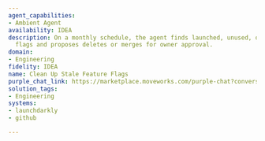 ```yaml
---
agent_capabilities:
- Ambient Agent
availability: IDEA
description: On a monthly schedule, the agent finds launched, unused, or orphaned
  flags and proposes deletes or merges for owner approval.
domain:
- Engineering
fidelity: IDEA
name: Clean Up Stale Feature Flags
purple_chat_link: https://marketplace.moveworks.com/purple-chat?conversation=%7B%22messages%22%3A%5B%7B%22role%22%3A%22user%22%2C%22parts%22%3A%5B%7B%22richText%22%3A%22%3Cp%3EOn+a+monthly+schedule%2C+the+agent+finds+launched%2C+unused%2C+or+orphaned+flags%3C%2Fp%3E%22%7D%5D%7D%2C%7B%22role%22%3A%22assistant%22%2C%22parts%22%3A%5B%7B%22richText%22%3A%22I%27ve+identified+a+few+stale+feature+flags+that+could+be+cleaned+up.+Here+are+my+recommendations%3A%22%7D%2C%7B%22richText%22%3A%22%3Cul+xmlns%3D%5C%22http%3A%2F%2Fwww.w3.org%2F1999%2Fxhtml%5C%22%3E%3Cli%3E%3Cb%3Efeature-v2-migration%3C%2Fb%3E+%28Launched%2C+Unused+for+%26gt%3B180+days%29%3Cul%3E%3Cli%3E%3Cb%3EProposed+Action%3A%3C%2Fb%3E+Delete%3C%2Fli%3E%3Cli%3E%3Cb%3EOwner%3A%3C%2Fb%3E+John+Doe+%28%3Ca+href%3D%5C%22mailto%3Ajohn.doe%40example.com%5C%22%3Ejohn.doe%40example.com%3C%2Fa%3E%29%3C%2Fli%3E%3C%2Ful%3E%3C%2Fli%3E%3Cli%3E%3Cb%3Eui-redesign-a-b-test%3C%2Fb%3E+%28Orphaned%2C+No+recent+changes%29%3Cul%3E%3Cli%3E%3Cb%3EProposed+Action%3A%3C%2Fb%3E+Delete%3C%2Fli%3E%3Cli%3E%3Cb%3EOwner%3A%3C%2Fb%3E+Jane+Smith+%28%3Ca+href%3D%5C%22mailto%3Ajane.smith%40example.com%5C%22%3Ejane.smith%40example.com%3C%2Fa%3E%29%3C%2Fli%3E%3C%2Ful%3E%3C%2Fli%3E%3Cli%3E%3Cb%3Ebackend-optimization-toggle%3C%2Fb%3E+%28Launched%2C+Low+usage%2C+Candidate+for+merge%29%3Cul%3E%3Cli%3E%3Cb%3EProposed+Action%3A%3C%2Fb%3E+Merge+into+codebase%3C%2Fli%3E%3Cli%3E%3Cb%3EOwner%3A%3C%2Fb%3E+Mike+Johnson+%28%3Ca+href%3D%5C%22mailto%3Amike.johnson%40example.com%5C%22%3Emike.johnson%40example.com%3C%2Fa%3E%29%3C%2Fli%3E%3C%2Ful%3E%3C%2Fli%3E%3C%2Ful%3E%22%7D%2C%7B%22buttons%22%3A%5B%7B%22buttonText%22%3A%22Approve+All%22%2C%22style%22%3A%22filled%22%7D%2C%7B%22buttonText%22%3A%22Review+%26+Edit%22%2C%22style%22%3A%22outlined%22%7D%2C%7B%22buttonText%22%3A%22Cancel%22%2C%22style%22%3A%22outlined%22%7D%5D%7D%5D%7D%2C%7B%22role%22%3A%22assistant%22%2C%22parts%22%3A%5B%7B%22richText%22%3A%22Great%21+I%27m+ready+to+proceed+with+deleting+2+flags+in+LaunchDarkly+and+creating+a+GitHub+issue%2FPR+for+1+flag+merge.+%3Cb+xmlns%3D%5C%22http%3A%2F%2Fwww.w3.org%2F1999%2Fxhtml%5C%22%3EDo+you+want+me+to+go+ahead%3F%3C%2Fb%3E%22%7D%2C%7B%22buttons%22%3A%5B%7B%22buttonText%22%3A%22Confirm+Actions%22%2C%22style%22%3A%22filled%22%7D%2C%7B%22buttonText%22%3A%22Cancel%22%2C%22style%22%3A%22outlined%22%7D%5D%7D%5D%7D%2C%7B%22role%22%3A%22assistant%22%2C%22parts%22%3A%5B%7B%22reasoningSteps%22%3A%5B%7B%22status%22%3A%22pending%22%2C%22richText%22%3A%22Deleting+feature+flags+in+LaunchDarkly...%22%7D%2C%7B%22status%22%3A%22pending%22%2C%22richText%22%3A%22Creating+GitHub+issue+for+merge+recommendation...%22%7D%5D%7D%2C%7B%22richText%22%3A%22All+requested+clean-up+actions+have+been+initiated.%22%7D%5D%7D%5D%2C%22userConfig%22%3A%7B%22userName%22%3A%22Scheduled+Trigger%22%2C%22initials%22%3A%22U%22%2C%22providedIcon%22%3A%22silhoutte%22%2C%22imageUrl%22%3A%22https%3A%2F%2Fcdn-icons-png.flaticon.com%2F512%2F3652%2F3652191.png%22%7D%7D
solution_tags:
- Engineering
systems:
- launchdarkly
- github

---
```

